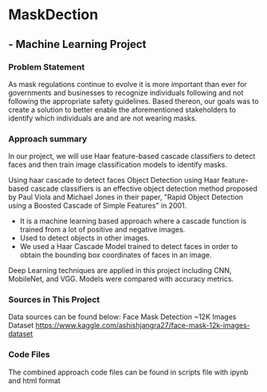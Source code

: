 # MaskDection
## - Machine Learning Project
### Problem Statement
As mask regulations continue to evolve it is more important than ever for governments and businesses to recognize individuals following and not following the appropriate safety guidelines. Based thereon, our goals was to create a solution to better enable the aforementioned stakeholders to identify which individuals are and are not wearing masks. 


### Approach summary
In our project, we will use Haar feature-based cascade classifiers to detect faces and then train image classification models to identify masks.

Using haar cascade to detect faces
Object Detection using Haar feature-based cascade classifiers is an effective object detection method proposed by Paul Viola and Michael Jones in their paper, "Rapid Object Detection using a Boosted Cascade of Simple Features" in 2001.
- It is a machine learning based approach where a cascade function is trained from a lot of positive and negative images.
- Used to detect objects in other images.
- We used a Haar Cascade Model trained to detect faces in order to obtain the bounding box coordinates of faces in an image.

Deep Learning techniques are applied in this project including CNN, MobileNet, and VGG. Models were compared with accuracy metrics. 

### Sources in This Project
Data sources can be found below:
Face Mask Detection ~12K Images Dataset
https://www.kaggle.com/ashishjangra27/face-mask-12k-images-dataset

### Code Files
The combined approach code files can be found in scripts file with ipynb and html format
